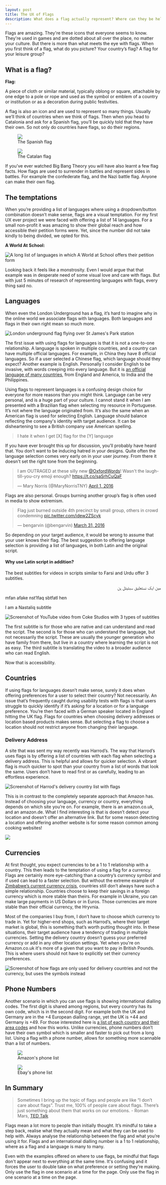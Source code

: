```yaml
---
layout: post
title: The UX of Flags
description: What does a flag actually represent? Where can they be helpful, and where are they a hindrance in UX?
---
```


Flags are amazing. They're these icons that everyone seems to know. They're used in games and are dotted about all over the place, no matter your culture. But there is more than what meets the eye with flags. When you first think of a flag, what do you picture? Your country’s flag? A flag for your leisure group? 

## What is a flag?
<strong>Flag:</strong>
<p class="emphasis">A piece of cloth or similar material, typically oblong or square, attachable by one edge to a pole or rope and used as the symbol or emblem of a country or institution or as a decoration during public festivities.</p>

A flag is also an icon and are used to represent so many things. Usually we’ll think of countries when we think of flags. Then when you head to Catalonia and ask for a Spanish flag, you’ll be quickly told that they have their own. So not only do countries have flags, so do their regions. 

<div class="images">
	<figure class="col-xs-12 col-sm-6">
     	<img class="same-height" src="/images/posts/flag-of-spain.png">
     	<figcaption>The Spanish flag</figcaption>
     </figure>
     <figure class="col-xs-12 col-sm-6">
     	<img class="same-height" src="/images/posts/flag-of-catalunya.png">
     	<figcaption>The Catalan flag</figcaption>
     </figure>
</div>

If you’ve ever watched Big Bang Theory you will have also learnt a few flag facts. How flags are used to surrender in battles and represent sides in battles. For example the confederate flag, and the Nazi battle flag. Anyone can make their own flag.

## The temptations
When you’re providing a list of languages where using a dropdown/button combination doesn’t make sense, flags are a visual temptation. For my first UX ever project we were faced with offering a list of 14 languages. For a small non-profit it was amazing to show their global reach and how accessible their petition forms were. Yet, since the number did not take kindly to being divided, we opted for this.

<strong>A World At School:</strong>
<div class="images">
	<img class="landscape" src="/images/posts/AWAS-languages.png" alt="A long list of languages in which A World at School offers their petition form">
</div>

Looking back it feels like a monstrosity. Even I would argue that that example was in desperate need of some visual love and care with flags. But with just 5 minutes of research of representing languages with flags, every thing said no.

## Languages
When even the London Underground has a flag, it’s hard to imagine why in the online world we associate flags with languages. Both languages and flags in their own right mean so much more. 

<div class="images col-xs-12">
	<img src="/images/posts/london-underground.jpg" class="col-xs-12 position central small" alt="London underground flag flying over St James's Park station">
</div>

The first issue with using flags for languages is that it is not a one-to-one relationship. A language is spoken in multiple countries, and a country can have multiple official languages. For example, in China they have 8 official languages. So if a user selected a Chinese flag, which language should they expect? Another example is English. Personally I consider English to be invasive, with words creeping into every language. But it is [an official language of many countries], from England and America, to India and the Philippines.

Using flags to represent languages is a confusing design choice for everyone for more reasons than you might think. Language can be very personal, and is a huge part of your culture. I cannot stand it when I am presented with a Brazilian flag when selecting my resource in Portuguese. It’s not where the language originated from. It’s also the same when an American flag is used for selecting English. Language should balance reflecting the company's identity with target audience. It can be disheartening to see a British company use American spelling.

> I hate it when I get [X] flag for the [Y] language

If you have ever brought this up for discussion, you’ll probably have heard that. You don’t want to be inducing hatred in your designs. Quite often the language selection comes very early on in your user journey. From there it doesn't set the right tone from the beginning.

<blockquote class="twitter-tweet" data-lang="en"><p lang="en" dir="ltr">I am OUTRAGED at these silly new <a href="https://twitter.com/OxfordWords">@OxfordWords</a>! Wasn&#39;t the laugh-till-you-cry emoji enough? <a href="https://t.co/saSrhCuQaF">https://t.co/saSrhCuQaF</a></p>&mdash; Mary Norris (@MaryNorrisTNY) <a href="https://twitter.com/MaryNorrisTNY/status/715877188868833280">April 1, 2016</a></blockquote>
<script async src="//platform.twitter.com/widgets.js" charset="utf-8"></script>

Flags are also personal. Groups burning another group’s flag is often used in media to show extremism. 

<blockquote class="twitter-tweet" data-lang="en"><p lang="en" dir="ltr">Flag just burned outside 4th precinct by small group, others in crowd condemning <a href="https://t.co/idew2ZScyk">pic.twitter.com/idew2ZScyk</a></p>&mdash; bengarvin (@bengarvin) <a href="https://twitter.com/bengarvin/status/715377336107950080">March 31, 2016</a></blockquote>
<script async src="//platform.twitter.com/widgets.js" charset="utf-8"></script>

So depending on your target audience, it would be wrong to assume that your user knows their flag. The best suggestion to offering language selection is providing a list of languages, in both Latin and the original script. 

#### Why use Latin script in addition?

The best subtitles for videos in scripts similar to Farsi and Urdu offer 3 subtitles.

<div class="subtitles">
	<p lang="fa" dir="rtl">مین ایک نستعلیق سبٹیٹل  ہن</p>
	<p>mfan afake nst‘lfaq sbtfatl hen</p>
	<p>I am a Nastaliq subtitle</p>
</div>

<img src="/images/posts/Coke Studio - subtitle.png" class="col-xs-12" alt="Screenshot of YouTube video from Coke Studios with 3 types of subtitles">

The first subtitle is for those who are native and can understand and read the script. The second is for those who can understand the language, but not necessarily the script. These are usually the younger generation who have family from there, but live in a country where learning the script is not as easy. The third subtitle is translating the video to a broader audience who can read English.

<p class="emphasis">Now that is accessibility.</p>

## Countries
If using flags for languages doesn’t make sense, surely it does when offering preferences for a user to select their country? Not necessarily. An issue that’s frequently caught during usability tests with flags is that users struggle to quickly identify if it’s asking for a location or for a language preference. You’re then faced with a German speaker located in England hitting the UK flag. Flags for countries when choosing delivery addresses or location based products makes sense. But selecting a flag to choose a location should not restrict anyone from changing their language. 

### Delivery Address
A site that was sent my way recently was Harrod’s. The way that Harrod’s uses flags is by offering a list of countries with each flag when selecting a delivery address. This is helpful and allows for quicker selection. A vibrant flag is much quicker to spot than your country from a list of words that look the same. Users don’t have to read first or as carefully, leading to an effortless experience. 

<img src="/images/posts/harrods-delivery-country.png" alt="Screenshot of Harrod's delivery country list with flags">

This is in contrast to the completely separate approach that Amazon has. Instead of choosing your language, currency or country, everything depends on which site you’re on. For example, there is an amazon.co.uk, and an amazon.de. What I find interesting is that is doesn’t detect your location and doesn’t offer an alternative link. But for some reason detecting a location and offering another website is for some reason common among cooking websites!

<img src="/images/posts/food-network.png" class="col-xs-12">

## Currencies
At first thought, you expect currencies to be a 1 to 1 relationship with a country. This then leads to the temptation of using a flag for a currency. Flags are certainly more eye-catching than a country’s currency symbol and if used can lead to a faster selection. But without the extreme example of [Zimbabwe’s current currency crisis], countries still don’t always have such a simple relationship. Countries choose to keep their savings in a foreign currency which is more stable than theirs. For example in Ukraine, you can make large payments in US Dollars or in Euros. Those currencies are more stable than their official currency, the Hryvnia. 

Most of the companies I buy from, I don’t have to choose which currency to trade in. Yet for higher-end shops, such as Harrod’s, where their target market is global, this is something that’s worth putting thought into. ​In these situations​, their target audience have a tendency of trading in multiple currencies. Setting the delivery country doesn’t guess your preferred currency or add in any other location settings. Yet when you're on Amazon.co.uk it's more of a given that you want to pay in British Pounds. This is where users should not have to explicitly set their currency preferences.

<img src="/images/posts/harrods-currency.png" alt="Screenshot of how flags are only used for delivery countries and not the currency, but uses the symbols instead" class="col-xs-12">

## Phone Numbers
Another  scenario ​in which you can use flags is showing international dialling codes. The first digit is shared among regions, but every country has its own code, ​which is in the second digit. For example both the UK and Germany are in the +4 European dialling range, yet the UK is +44 and Germany is +49. For those interested here is [a list of each country and their area codes] and how this works. Unlike currencies, phone numbers don’t have their own symbol which is smaller and faster to pick out from a long list. Using a flag with a phone number, allows for something more scannable than a list of numbers.

<div class="images">
	<figure>
     	<img class="col-xs-12 same-height" src="/images/posts/amazon-phone-list.png">
     	<figcaption>Amazon's phone list</figcaption>
     </figure>
     <figure>
     	<img class="col-xs-12 same-height" src="/images/posts/ebay-phone-list.png">
     	<figcaption>Ebay's phone list</figcaption>
     </figure>
</div>

## In Summary

> Sometimes I bring up the topic of flags and people are like “I don’t care about flags”. Trust me, 100% of people care about flags. There’s just something about them that works on our emotions. - Roman Mars, [TED Talk]

Flags mean a lot more to people than initially thought. It’s mindful to take a step back, realise what they actually mean and what they can be used to help with. Always analyse the relationship between the flag and what you’re using it for. Flags and an international dialling number is a 1 to 1 relationship, where as a flag and a language is many to many.

Even with the examples offered on where to use flags, be mindful that flags don't appear next to everything at the same time. It's confusing and it forces the user to double take on what preference or setting they’re making. Only use the flag in one scenario at a time for the page. Only use the flag in one scenario at a time ​on​ the page.


[an official language of many countries]:https://en.wikipedia.org/wiki/List_of_territorial_entities_where_English_is_an_official_language
[Zimbabwe’s current currency crisis]:http://www.bbc.co.uk/news/world-africa-26034078
[a list of each country and their area codes]:https://en.wikipedia.org/wiki/List_of_country_calling_codes
[TED Talk]:https://www.youtube.com/watch?v=pnv5iKB2hl4
